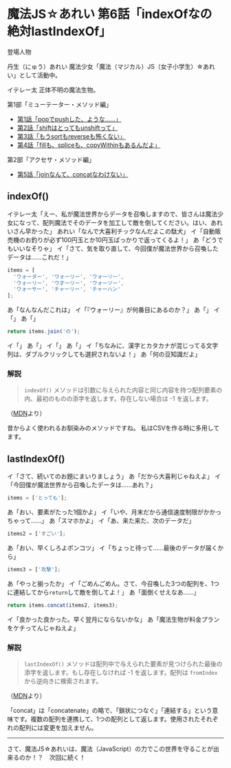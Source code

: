 # 魔法JS☆あれい 第6話「indexOfなの絶対lastIndexOf」


登場人物

丹生（にゅう）あれい
魔法少女「魔法（マジカル）JS（女子小学生）☆あれい」として活動中。

イテレー太
正体不明の魔法生物。

第1部「ミューテーター・メソッド編」
* [第1話「popでpushした、ような……」](https://qiita.com/8amjp/items/e44e707ccc8c95b4a40d)
* [第2話「shiftはとってもunshiftって」](https://qiita.com/8amjp/items/3fc1b2defd28ba1c2df3)
* [第3話「もうsortもreverseも怖くない」](https://qiita.com/8amjp/items/86f5294981fbebd3fe2d)
* [第4話「fillも、spliceも、copyWithinもあるんだよ」](https://qiita.com/8amjp/items/0741e35b70ea32711265)

第2部「アクセサ・メソッド編」
* [第5話「joinなんて、concatなわけない」](https://qiita.com/8amjp/items/229c41ad2146728abd89)


## indexOf()

イテレー太「えー、私が魔法世界からデータを召喚しますので、皆さんは魔法少女になって、配列魔法でそのデータを加工して敵を倒してください。はい、あれいさん早かった」
あれい「なんで大喜利チックなんだよこの駄犬」
イ「自動販売機のお釣りが必ず100円玉とか10円玉ばっかりで返ってくるよ！」
あ「どうでもいいなそりゃ」
イ「さて、気を取り直して、今回僕が魔法世界から召喚したデータは……これだ！」

```js
items = [
  'ウォーター', 'ワォーリー', 'ウォ一リ一',
  'ウォーリー', 'ウ才ーリー', 'ウォーソー', 
  'ウォーサー', 'チャーリー', 'チャーハン'
];
```

あ「なんなんだこれは」
イ「『ウォーリー』が何番目にあるのか？」
あ「」
イ「」
あ「」

```js
return items.join('の');
```

イ「」
あ「」
イ「」
あ「」
イ「ちなみに、漢字とカタカナが混じってる文字列は、ダブルクリックしても選択されないよ！」
あ「何の豆知識だよ」

### 解説

> `indexOf()` メソッドは引数に与えられた内容と同じ内容を持つ配列要素の内、最初のものの添字を返します。存在しない場合は -1 を返します。

（[MDN](https://developer.mozilla.org/ja/docs/Web/JavaScript/Reference/Global_Objects/Array/indexOf)より）

昔からよく使われるお馴染みのメソッドですね。
私はCSVを作る時に多用してます。

## lastIndexOf()

イ「さて、続いてのお題にまいりましょう」
あ「だから大喜利じゃねえよ」
イ「今回僕が魔法世界から召喚したデータは……あれ？」

```js
items = ['とっても'];
```

あ「おい、要素がたった1個かよ」
イ「いや、月末だから通信速度制限がかかっちゃって……」
あ「スマホかよ」
イ「あ、来た来た、次のデータだ」

```js
items2 = ['すごい'];
```

あ「おい、早くしろよポンコツ」
イ「ちょっと待って……最後のデータが届くから」

```js
items3 = ['攻撃'];
```

あ「やっと揃ったか」
イ「ごめんごめん。さて、今召喚した3つの配列を、1つに連結してから`return`して敵を倒してよ！」
あ「面倒くせえなあ……」

```js
return items.concat(items2, items3);
```

イ「良かった良かった。早く翌月にならないかな」
あ「魔法生物が料金プランをケチってんじゃねえよ」

### 解説

> `lastIndexOf()` メソッドは配列中で与えられた要素が見つけられた最後の添字を返します。もし存在しなければ -1 を返します。配列は `fromIndex` から逆向きに検索されます。

（[MDN](https://developer.mozilla.org/ja/docs/Web/JavaScript/Reference/Global_Objects/Array/lastIndexOf)より）


「concat」は「concatenate」の略で、「鎖状につなぐ」「連結する」という意味です。複数の配列を連携して、1つの配列として返します。使用されたそれぞれの配列には変更を加えません。

----
さて、魔法JS☆あれいは、魔法（JavaScript）の力でこの世界を守ることが出来るのか！？　次回に続く！


<!--stackedit_data:
eyJoaXN0b3J5IjpbMTI0ODgwMzM4NywxMTgzNzYxNTVdfQ==
-->